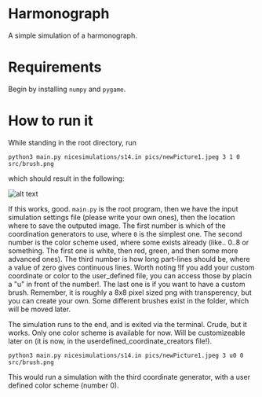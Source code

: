 # Harmonograph
A simple simulation of a harmonograph.

# Requirements
Begin by installing `numpy` and `pygame`.

# How to run it
While standing in the root directory, run

`python3 main.py nicesimulations/s14.in pics/newPicture1.jpeg 3 1 0 src/brush.png`

which should result in the following:

![alt text](https://github.com/imarkstrom/Harmonograph/tree/master/pics/outPicture.jpeg "Result of simulation")

If this works, good.
`main.py` is the root program, then we have the input simulation settings file (please write your own ones), then the location where to save the outputed image.
The first number is which of the coordination generators to use, where `0` is the simplest one.
The second number is the color scheme used, where some exists already (like.. 0..8 or something. The first one is white, then red, green, and then some more advanced ones).
The third number is how long part-lines should be, where a value of zero gives continuous lines. Worth noting !If you add your custom coordinate or color to the user_defined file, you can access those by placin a "u" in front of the number!.
The last one is if you want to have a custom brush. Remember, it is roughly a 8x8 pixel sized png with transperency, but you can create your own. Some different brushes exist in the folder, which will be moved later.

The simulation runs to the end, and is exited via the terminal. Crude, but it works.
Only one color scheme is available for now. Will be customizeable later on (it is now, in the userdefined_coordinate_creators file!).

`python3 main.py nicesimulations/s14.in pics/newPicture1.jpeg 3 u0 0 src/brush.png`

This would run a simulation with the third coordinate generator, with a user defined color scheme (number 0).